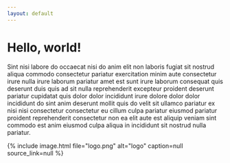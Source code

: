 ```yaml
---
layout: default
---
```


# Hello, world!

Sint nisi labore do occaecat nisi do anim elit non laboris fugiat sit nostrud aliqua commodo consectetur pariatur exercitation minim aute consectetur irure nulla irure laborum pariatur amet est sunt irure laborum consequat quis deserunt duis quis ad sit nulla reprehenderit excepteur proident deserunt pariatur cupidatat quis dolor dolor incididunt irure dolore dolor dolor incididunt do sint anim deserunt mollit quis do velit sit ullamco pariatur ex nisi nisi consectetur consectetur eu cillum culpa pariatur eiusmod pariatur proident reprehenderit consectetur non ea elit aute est aliquip veniam sint commodo est anim eiusmod culpa aliqua in incididunt sit nostrud nulla pariatur.

{% include image.html
file="logo.png"
alt="logo"
caption=null
source_link=null
%}
